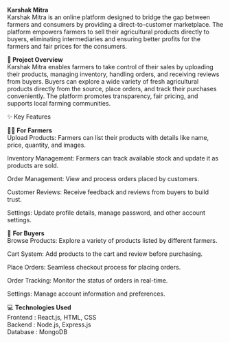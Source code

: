 **Karshak Mitra** <br>
Karshak Mitra is an online platform designed to bridge the gap between farmers and consumers by providing a direct-to-customer marketplace. The platform empowers farmers to sell their agricultural products directly to buyers, eliminating intermediaries and ensuring better profits for the farmers and fair prices for the consumers. <br>

**🌾 Project Overview** <br>
Karshak Mitra enables farmers to take control of their sales by uploading their products, managing inventory, handling orders, and receiving reviews from buyers. Buyers can explore a wide variety of fresh agricultural products directly from the source, place orders, and track their purchases conveniently.
The platform promotes transparency, fair pricing, and supports local farming communities.<br>

✨ Key Features <br>

👨‍🌾 **For Farmers** <br>
Upload Products: Farmers can list their products with details like name, price, quantity, and images.<br>

Inventory Management: Farmers can track available stock and update it as products are sold.<br>

Order Management: View and process orders placed by customers.<br>

Customer Reviews: Receive feedback and reviews from buyers to build trust.<br>

Settings: Update profile details, manage password, and other account settings.<br>

🛒 **For Buyers** <br>
Browse Products: Explore a variety of products listed by different farmers.<br>

Cart System: Add products to the cart and review before purchasing.<br>

Place Orders: Seamless checkout process for placing orders.<br>

Order Tracking: Monitor the status of orders in real-time.<br>

Settings: Manage account information and preferences.<br>

💻 **Technologies Used** <br>
Frontend :	React.js, HTML, CSS <br>
Backend :	Node.js, Express.js <br>
Database :	MongoDB <br>
